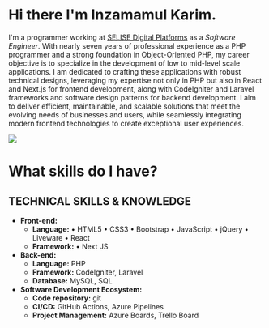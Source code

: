 # Hi there I'm Inzamamul Karim.
I'm a programmer working at [SELISE Digital Platforms](https://selisegroup.com/) as a *Software Engineer*. With nearly seven years of professional experience as a PHP programmer and a strong foundation in Object-Oriented PHP, my career objective is to specialize in the development of low to mid-level scale applications. I am dedicated to crafting these applications with robust technical designs, leveraging my expertise not only in PHP but also in React and Next.js for frontend development, along with CodeIgniter and Laravel frameworks and software design patterns for backend development. I aim to deliver efficient, maintainable, and scalable solutions that meet the evolving needs of businesses and users, while seamlessly integrating modern frontend technologies to create exceptional user experiences.


![](https://komarev.com/ghpvc/?username=ikshimul)

# What skills do I have?
## TECHNICAL SKILLS & KNOWLEDGE
- **Front-end:**
   - **Language:** • HTML5 • CSS3 • Bootstrap • JavaScript • jQuery • Liveware • React
   - **Framework:**  • Next JS
- **Back-end:**
   - **Language:** PHP
   - **Framework:** CodeIgniter, Laravel
   - **Database:** MySQL, SQL
- **Software Development Ecosystem:**
   - **Code repository:** git
   - **CI/CD:** GitHub Actions, Azure Pipelines
   - **Project Management:** Azure Boards, Trello Board


<!--
**ikshimul/ikshimul** is a ✨ _special_ ✨ repository because its `README.md` (this file) appears on your GitHub profile.

Here are some ideas to get you started:

- 🔭 I’m currently working on ...
- 🌱 I’m currently learning ...
- 👯 I’m looking to collaborate on ...
- 🤔 I’m looking for help with ...
- 💬 Ask me about ...
- 📫 How to reach me: ...
- 😄 Pronouns: ...
- ⚡ Fun fact: ...
-->
